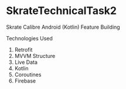 # SkrateTechnicalTask2
Skrate Calibre Android (Kotlin) Feature Building

Technologies Used
1. Retrofit
2. MVVM Structure
3. Live Data
4. Kotlin
6. Coroutines
7. Firebase
